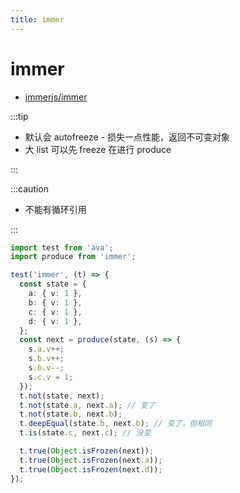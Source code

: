 ```yaml
---
title: immer
---
```


# immer

- [immerjs/immer](https://github.com/immerjs/immer)

:::tip

- 默认会 autofreeze - 损失一点性能，返回不可变对象
- 大 list 可以先 freeze 在进行 produce

:::

:::caution

- 不能有循环引用

:::

```ts
import test from 'ava';
import produce from 'immer';

test('immer', (t) => {
  const state = {
    a: { v: 1 },
    b: { v: 1 },
    c: { v: 1 },
    d: { v: 1 },
  };
  const next = produce(state, (s) => {
    s.a.v++;
    s.b.v++;
    s.b.v--;
    s.c.v = 1;
  });
  t.not(state, next);
  t.not(state.a, next.a); // 变了
  t.not(state.b, next.b);
  t.deepEqual(state.b, next.b); // 变了，但相同
  t.is(state.c, next.c); // 没变

  t.true(Object.isFrozen(next));
  t.true(Object.isFrozen(next.a));
  t.true(Object.isFrozen(next.d));
});
```
